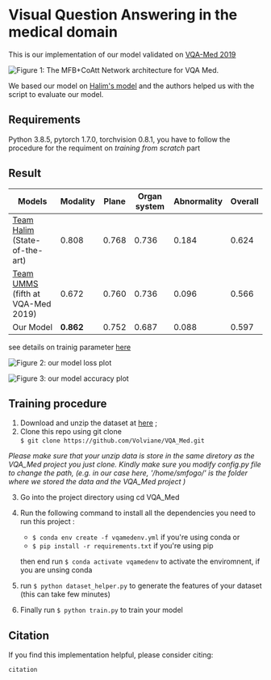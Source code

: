 # Visual Question Answering in the medical domain

This is our implementation of our model validated on [VQA-Med 2019](https://github.com/abachaa/VQA-Med-2019 )



 ![Figure 1: The MFB+CoAtt Network architecture for VQA Med.](https://github.com/Volviane/VQA_Med/blob/main/imgs/model_architecture.PNG)

 We based our model on [Halim's model](http://www.dei.unipd.it/~ferro/CLEF-WN-Drafts/CLEF2019/paper_85.pdf) and the authors helped us with the script to evaluate our model.
## Requirements
Python 3.8.5, pytorch 1.7.0, torchvision 0.8.1, you have to follow the procedure for the requiment on *training from scratch* part
 
  
## Result
| Models                            	| Modality 	| Plane  	| Organ system 	| Abnormality 	| Overall 	|
|-----------------------------------	|----------	|--------	|--------------	|-------------	|---------	|
| [Team Halim](http://www.dei.unipd.it/~ferro/CLEF-WN-Drafts/CLEF2019/paper_85.pdf) (State-of-the-art)     	| 0.808    	| 0.768  	| 0.736        	| 0.184       	| 0.624   	|
| [Team UMMS](https://www.semanticscholar.org/paper/Deep-Multimodal-Learning-for-Medical-Visual-Shi-Liu/1b0ae121c79437bb122d0cd20d744776445792a4) (fifth at VQA-Med 2019) 	| 0.672    	| 0.760  	| 0.736        	| 0.096       	| 0.566   	|
| Our Model                         	| **0.862**    	| 0.752 	| 0.687      	| 0.088       	| 0.597   	|

see details on trainig parameter [here](https://github.com/Volviane/VQA_Med/blob/main/config.py)

![Figure 2: our model loss plot ](https://github.com/Volviane/VQA_Med/blob/main/imgs/loss.png)

![Figure 3: our model accuracy plot ](https://github.com/Volviane/VQA_Med/blob/main/imgs/acc1.png)


## Training procedure


1. Download and unzip the dataset at  [here](https://github.com/abachaa/VQA-Med-2019) ;
2. Clone this repo using git clone  
`$ git clone https://github.com/Volviane/VQA_Med.git`

*Please make sure that your unzip data is store in the same diretory as the  VQA_Med project you just clone. Kindly make sure you modify config.py file to change the path, (e.g. in our case here, '/home/smfogo/' is the folder where we stored the data and the  VQA_Med  project )*

3. Go into the project directory using cd VQA_Med
4. Run the following command to install all the dependencies you need to run this project :
    - `$ conda env create -f vqamedenv.yml`  if you're using conda 
    or
    - `$ pip install -r requirements.txt` if you're using pip

    then end run `$ conda activate vqamedenv` to activate the enviromnent, if you are unsing conda

5. run `$ python dataset_helper.py` to generate the features of your dataset (this can take few minutes)
6. Finally run `$ python train.py` to train your model 


## Citation
If you find this implementation helpful, please consider citing:

```
citation
```